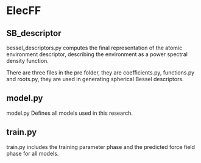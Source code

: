 # ElecFF

## SB_descriptor

bessel_descriptors.py computes the final representation of the atomic environment descriptor, describing the environment as a power spectral density function.

There are three files in the pre folder, they are coefficients.py, functions.py and roots.py, they are used in generating spherical Bessel descriptors.

## model.py

model.py Defines all models used in this research.

## train.py

train.py includes the training parameter phase and the predicted force field phase for all models.
